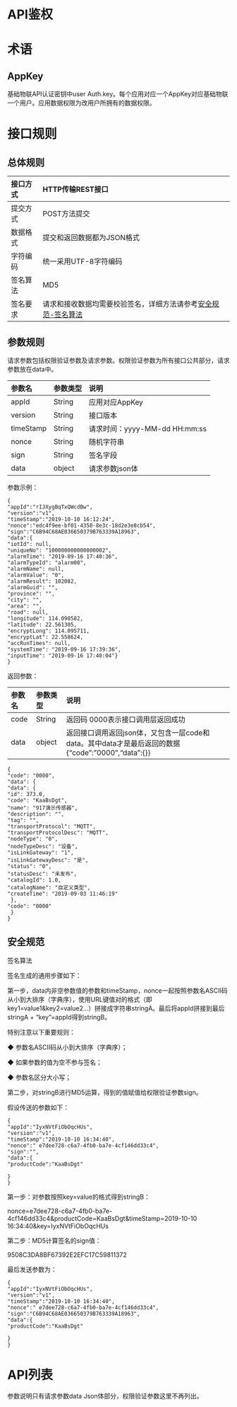 # API鉴权

# 术语

## AppKey

基础物联API认证密钥中user Auth.key。每个应用对应一个AppKey对应基础物联一个用户。应用数据权限为改用户所拥有的数据权限。



# 接口规则

## 总体规则

| 接口方式 | HTTP传输REST接口 |
| :--- | :--- |
| 提交方式 | POST方法提交 |
| 数据格式 | 提交和返回数据都为JSON格式 |
| 字符编码 | 统一采用UTF-8字符编码 |
| 签名算法 | MD5 |
| 签名要求 | 请求和接收数据均需要校验签名，详细方法请参考[安全规范-签名算法](https://pay.weixin.qq.com/wiki/doc/api/micropay.php?chapter=4_3) |

## 参数规则

请求参数包括权限验证参数及请求参数。权限验证参数为所有接口公共部分，请求参数放在data中。



| **参数名** | **参数类型** | **说明** |
| :--- | :--- | :--- |
| appId | String | 应用对应AppKey |
| version | String | 接口版本 |
| timeStamp | String | 请求时间：yyyy-MM-dd HH:mm:ss |
| nonce | String | 随机字符串 |
| sign | String | 签名字段 |
| data | object | 请求参数json体 |



参数示例：

```
{
"appId":"rIJXygBqTxQWcdBw",
"version":"v1",
"timeStamp":"2019-10-10 16:12:24",
"nonce":"edc4f9ee-bf01-4350-8e3c-18d2e3e8cb54",
"sign":"C6B94C68AE036650379B763339A18963",
"data":{
"iotId": null,
"uniqueNo": "100000000000000002",
"alarmTime": "2019-09-16 17:40:36",
"alarmTypeId": "alarm00",
"alarmName": null,
"alarmValue": "0",
"alarmResult": 102082,
"alarmGuid": "",
"province": "",
"city": "",
"area": "",
"road": null,
"longitude": 114.090582,
"latitude": 22.561305,
"encryptLong": 114.095711,
"encryptLat": 22.558624,
"accRunTimes": null,
"systemTime": "2019-09-16 17:39:36",
"inputTime": "2019-09-16 17:40:04"}
}
```



返回参数：



| **参数名** | **参数类型** | **说明** |
| :--- | :--- | :--- |
| code | String | 返回码 0000表示接口调用层返回成功 |
| data | object | 返回接口调用返回json体，又包含一层code和data。其中data才是最后返回的数据{“code”:”0000”,“data”:{}} |



```
{
"code": "0000",
"data": {
"data": {
"id": 373.0,
"code": "KaaBsDgt",
"name": "917演示传感器",
"description": "",
"tag": "",
"transportProtocol": "MQTT",
"transportProtocolDesc": "MQTT",
"nodeType": "0",
"nodeTypeDesc": "设备",
"isLinkGateway": "1",
"isLinkGatewayDesc": "是",
"status": "0",
"statusDesc": "未发布",
"catalogId": 1.0,
"catalogName": "自定义类型",
"createTime": "2019-09-03 11:46:19"
 },
"code": "0000"
 }
}
```

## 安全规范

签名算法

签名生成的通用步骤如下：

第一步，data内非空参数值的参数和timeStamp，nonce一起按照参数名ASCII码从小到大排序（字典序），使用URL键值对的格式（即key1=value1&key2=value2…）拼接成字符串stringA。最后将appId拼接到最后stringA + “key”=appId得到stringB。

特别注意以下重要规则：

◆ 参数名ASCII码从小到大排序（字典序）；

◆ 如果参数的值为空不参与签名；

◆ 参数名区分大小写；

第二步，对stringB进行MD5运算，得到的值赋值给权限验证参数sign。

假设传送的参数如下：

```
{
"appId":"IyxNVtFiObOqcHUs",
"version":"v1",
"timeStamp":"2019-10-10 16:34:40",
"nonce":" e7dee728-c6a7-4fb0-ba7e-4cf146dd33c4",
"sign":"",
"data":{
"productCode":"KaaBsDgt"

}
}
```

第一步：对参数按照key=value的格式得到stringB：

nonce=e7dee728-c6a7-4fb0-ba7e-4cf146dd33c4&productCode=KaaBsDgt&timeStamp=2019-10-10 16:34:40&key=IyxNVtFiObOqcHUs

第二步：MD5计算签名的sign值：

9508C3DA8BF67392E2EFC17C59811372

最后发送参数为：

```
{
"appId":"IyxNVtFiObOqcHUs",
"version":"v1",
"timeStamp":"2019-10-10 16:34:40",
"nonce":" e7dee728-c6a7-4fb0-ba7e-4cf146dd33c4",
"sign":"C6B94C68AE036650379B763339A18963",
"data":{
"productCode":"KaaBsDgt"

}
}
```



# API列表

参数说明只有请求参数data Json体部分，权限验证参数这里不再列出。

